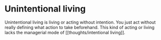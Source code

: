 # Unintentional living

Unintentional living is living or acting without intention. You just act without really defining what action to take beforehand. This kind of acting or living lacks the managerial mode of [[thoughts/intentional living]].

